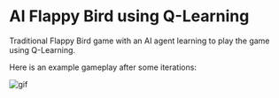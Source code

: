 # AI Flappy Bird using Q-Learning

Traditional Flappy Bird game with an AI agent learning to play the game using Q-Learning.

Here is an example gameplay after some iterations:

![gif](https://github.com/tolgaizdas/AI-Flappy-Bird/assets/48412999/87a8b377-020d-4f72-b474-25d2ab9d7bb2)
